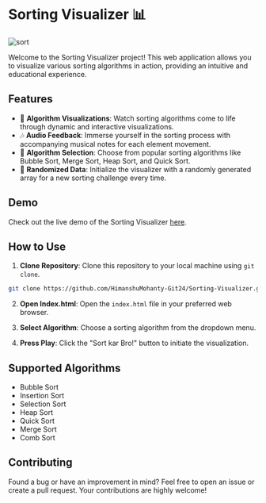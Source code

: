 # Sorting Visualizer 📊
![sort](https://github.com/HimanshuMohanty-Git24/Sorting-Visualizer/assets/94133298/22a263e8-6bc6-4872-ab27-07ad37354f43)

Welcome to the Sorting Visualizer project! This web application allows you to visualize various sorting algorithms in action, providing an intuitive and educational experience.

## Features

- 🔄 **Algorithm Visualizations**: Watch sorting algorithms come to life through dynamic and interactive visualizations.
- 🎶 **Audio Feedback**: Immerse yourself in the sorting process with accompanying musical notes for each element movement.
- 🔄 **Algorithm Selection**: Choose from popular sorting algorithms like Bubble Sort, Merge Sort, Heap Sort, and Quick Sort.
- 🎲 **Randomized Data**: Initialize the visualizer with a randomly generated array for a new sorting challenge every time.

## Demo

Check out the live demo of the Sorting Visualizer [here](https://himanshumohanty-git24.github.io/Sorting-Visualizer/).

## How to Use

1. **Clone Repository**: Clone this repository to your local machine using `git clone`.

```bash
git clone https://github.com/HimanshuMohanty-Git24/Sorting-Visualizer.git
```

2. **Open Index.html**: Open the `index.html` file in your preferred web browser.

3. **Select Algorithm**: Choose a sorting algorithm from the dropdown menu.

4. **Press Play**: Click the "Sort kar Bro!" button to initiate the visualization.

## Supported Algorithms

- Bubble Sort
- Insertion Sort
- Selection Sort
- Heap Sort
- Quick Sort
- Merge Sort
- Comb Sort

## Contributing

Found a bug or have an improvement in mind? Feel free to open an issue or create a pull request. Your contributions are highly welcome!

